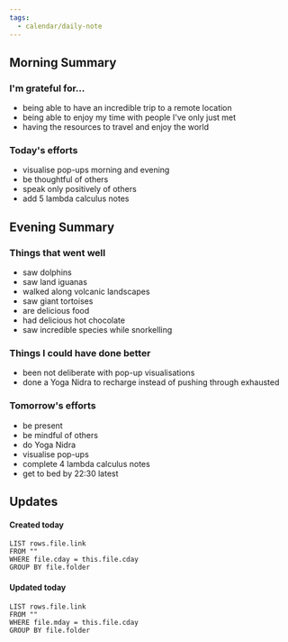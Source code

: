 ```yaml
---
tags:
  - calendar/daily-note
---
```


## Morning Summary

### I'm grateful for...

- being able to have an incredible trip to a remote location
- being able to enjoy my time with people I've only just met
- having the resources to travel and enjoy the world

### Today's efforts

- visualise pop-ups morning and evening
- be thoughtful of others
- speak only positively of others
- add 5 lambda calculus notes

## Evening Summary

### Things that went well

- saw dolphins
- saw land iguanas
- walked along volcanic landscapes
- saw giant tortoises
- are delicious food
- had delicious hot chocolate
- saw incredible species while snorkelling

### Things I could have done better

- been not deliberate with pop-up visualisations
- done a Yoga Nidra to recharge instead of pushing through exhausted

### Tomorrow's efforts

- be present
- be mindful of others
- do Yoga Nidra
- visualise pop-ups
- complete 4 lambda calculus notes
- get to bed by 22:30 latest

## Updates

#### Created today

```dataview
LIST rows.file.link
FROM ""
WHERE file.cday = this.file.cday
GROUP BY file.folder
```

#### Updated today

```dataview
LIST rows.file.link
FROM ""
WHERE file.mday = this.file.cday
GROUP BY file.folder
```
